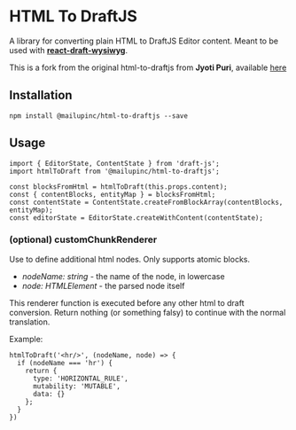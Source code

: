 # HTML To DraftJS

A library for converting plain HTML to DraftJS Editor content.
Meant to be used with **[react-draft-wysiwyg](https://github.com/jpuri/react-draft-wysiwyg)**.

This is a fork from the original html-to-draftjs from **Jyoti Puri**, available [here](https://github.com/jpuri/html-to-draftjs.git)

## Installation

```
npm install @mailupinc/html-to-draftjs --save
```

## Usage

```
import { EditorState, ContentState } from 'draft-js';
import htmlToDraft from '@mailupinc/html-to-draftjs';

const blocksFromHtml = htmlToDraft(this.props.content);
const { contentBlocks, entityMap } = blocksFromHtml;
const contentState = ContentState.createFromBlockArray(contentBlocks, entityMap);
const editorState = EditorState.createWithContent(contentState);
```

### (optional) customChunkRenderer
Use to define additional html nodes. Only supports atomic blocks.

* _nodeName: string_ - the name of the node, in lowercase
* _node: HTMLElement_ - the parsed node itself

This renderer function is executed before any other html to draft conversion.
Return nothing (or something falsy) to continue with the normal translation.

Example:

```
htmlToDraft('<hr/>', (nodeName, node) => {
  if (nodeName === 'hr') {
    return {
      type: 'HORIZONTAL_RULE',
      mutability: 'MUTABLE',
      data: {}
    };
  }
})
```
